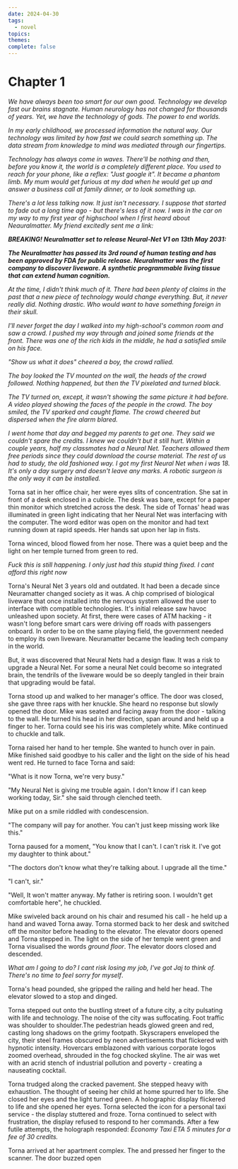 ```yaml
---  
date: 2024-04-30  
tags:  
  - novel  
topics:   
themes:   
complete: false  
---  
```

# Chapter 1  
  
*We have always been too smart for our own good. Technology we develop fast our brains stagnate. Human neurology has not changed for thousands of years. Yet, we have the technology of gods. The power to end worlds.*   
  
  
*In my early childhood, we processed information the natural way. Our technology was limited by how fast we could search something up. The data stream from knowledge to mind was mediated through our fingertips.*   
  
  
*Technology has always come in waves. There'll be nothing and then, before you know it, the world is a completely different place. You used to reach for your phone, like a reflex: "Just google it". It became a phantom limb. My mum would get furious at my dad when he would get up and answer a business call at family dinner, or to look something up.*  
  
  
*There's a lot less talking now. It just isn't necessary. I suppose that started to fade out a long time ago - but there's less of it now. I was in the car on my way to my first year of highschool when I first heard about Neauralmatter. My friend excitedly sent me a link:*  
  
  
***BREAKING! Neuralmatter set to release Neural-Net V1 on 13th May 2031:***  
  
  
***The Neuralmatter has passed its 3rd round of human testing and has been approved by FDA for public release. Neuralmatter was the first company to discover liveware. A synthetic programmable living tissue that can extend human cognition.***  
  
  
  
*At the time, I didn't think much of it. There had been plenty of claims in the past that a new piece of technology would change everything. But, it never really did. Nothing drastic. Who would want to have something foreign in their skull.*  
  
  
*I'll never forget the day I walked into my high-school's common room and saw a crowd. I pushed my way through and joined some friends at the front. There was one of the rich kids in the middle, he had a satisfied smile on his face.*  
  
  
*"Show us what it does" cheered a boy, the crowd rallied.*  
  
  
*The boy looked the TV mounted on the wall, the heads of the crowd followed. Nothing happened, but then the TV pixelated and turned black.*   
  
  
*The TV turned on, except, it wasn't showing the same picture it had before. A video played showing the faces of the people in the crowd. The boy smiled, the TV sparked and caught flame. The crowd cheered but dispersed when the fire alarm blared.*  
  
  
*I went home that day and begged my parents to get one. They said we couldn't spare the credits. I knew we couldn't but it still hurt. Within a couple years, half my classmates had a Neural Net. Teachers allowed them free periods since they could download the course material. The rest of us had to study, the old fashioned way. I got my first Neural Net when i was 18. It's only a day surgery and doesn't leave any marks. A robotic surgeon is the only way it can be installed.*  
  
  
Torna sat in her office chair, her were eyes slits of concentration. She sat in front of a desk enclosed in a cubicle. The desk was bare, except for a paper thin monitor which stretched across the desk. The side of Tornas' head was illuminated in green light indicating that her Neural Net was interfacing with the computer. The word editor was open on the monitor and had text running down at rapid speeds. Her hands sat upon her lap in fists.   
  
  
Torna winced, blood flowed from her nose. There was a quiet beep and the light on her temple turned from green to red.   
  
  
*Fuck this is still happening. I only just had this stupid thing fixed. I cant afford this right now*  
  
  
Torna's Neural Net 3 years old and outdated. It had been a decade since Neuramatter changed society as it was. A chip comprised of biological liveware that once installed into the nervous system allowed the user to interface with compatible technologies. It's initial release saw havoc unleashed upon society. At first, there were cases of ATM hacking - it wasn't long before smart cars were driving off roads with passengers onboard. In order to be on the same playing field, the government needed to employ its own liveware. Neuramatter became the leading tech company in the world.   
  
  
But, it was discovered that Neural Nets had a design flaw. It was a risk to upgrade a Neural Net. For some a neural Net could become so integrated brain, the tendrils of the liveware would be so deeply tangled in their brain that upgrading would be fatal.  
  
  
Torna stood up and walked to her manager's office. The door was closed, she gave three raps with her knuckle. She heard no response but slowly opened the door. Mike was seated and facing away from the door - talking to the wall. He turned his head in her direction, span around and held up a finger to her. Torna could see his iris was completely white. Mike continued to chuckle and talk.   
  
  
Torna raised her hand to her temple. She wanted to hunch over in pain. Mike finished said goodbye to his caller and the light on the side of his head went red. He turned to face Torna and said:  
  
  
"What is it now Torna, we're very busy."   
  
  
"My Neural Net is giving me trouble again. I don't know if I can keep working today, Sir." she said through clenched teeth.    
  
  
Mike put on a smile riddled with condescension.   
  
  
"The company will pay for another. You can't just keep missing work like this."  
  
  
Torna paused for a moment, "You know that I can't. I can't risk it. I've got my daughter to think about."  
  
  
"The doctors don't know what they're talking about. I upgrade all the time."    
  
  
"I can't, sir."  
  
  
"Well, It won't matter anyway. My father is retiring soon. I wouldn't get comfortable here", he chuckled.  
  
  
Mike swiveled back around on his chair and resumed his call - he held up a hand and waved Torna away. Torna stormed back to her desk and switched off the monitor before heading to the elevator. The elevator doors opened and Torna stepped in. The light on the side of her temple went green and Torna visualised the words *ground floor*. The elevator doors closed and descended.  
  
  
*What am I going to do? I cant risk losing my job, I've got Jaj to think of. There's no time to feel sorry for myself*.  
  
  
Torna's head pounded, she gripped the railing and held her head. The elevator slowed to a stop and dinged.   
  
  
Torna stepped out onto the bustling street of a future city, a city pulsating with life and technology. The noise of the city was suffocating. Foot traffic was shoulder to shoulder.The pedestrian heads glowed green and red, casting long shadows on the grimy footpath.  Skyscrapers enveloped the city, their steel frames obscured by neon advertisements that flickered with hypnotic intensity. Hovercars emblazoned with various corporate logos zoomed overhead, shrouded in the fog chocked skyline. The air was wet with an acrid stench of industrial pollution and poverty - creating a nauseating cocktail.   
  
  
Torna trudged along the cracked pavement. She stepped heavy with exhaustion. The thought of seeing her child at home spurred her to life. She closed her eyes and the light turned green. A holographic display flickered to life and she opened her eyes. Torna selected the icon for a personal taxi service - the display stuttered and froze. Torna continued to select with frustration, the display refused to respond to her commands. After a few futile attempts, the holograph responded: *Economy Taxi ETA 5 minutes for a fee of 30 credits.*  
  
  
Torna arrived at her apartment complex. The  and pressed her finger to the scanner. The door buzzed open 
